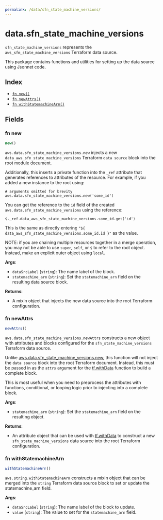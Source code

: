 ```yaml
---
permalink: /data/sfn_state_machine_versions/
---
```


# data.sfn_state_machine_versions

`sfn_state_machine_versions` represents the `aws_sfn_state_machine_versions` Terraform data source.



This package contains functions and utilities for setting up the data source using Jsonnet code.


## Index

* [`fn new()`](#fn-new)
* [`fn newAttrs()`](#fn-newattrs)
* [`fn withStatemachineArn()`](#fn-withstatemachinearn)

## Fields

### fn new

```ts
new()
```


`aws.data.sfn_state_machine_versions.new` injects a new `data_aws_sfn_state_machine_versions` Terraform `data source`
block into the root module document.

Additionally, this inserts a private function into the `_ref` attribute that generates references to attributes of the
resource. For example, if you added a new instance to the root using:

    # arguments omitted for brevity
    aws.data.sfn_state_machine_versions.new('some_id')

You can get the reference to the `id` field of the created `aws.data.sfn_state_machine_versions` using the reference:

    $._ref.data_aws_sfn_state_machine_versions.some_id.get('id')

This is the same as directly entering `"${ data_aws_sfn_state_machine_versions.some_id.id }"` as the value.

NOTE: if you are chaining multiple resources together in a merge operation, you may not be able to use `super`, `self`,
or `$` to refer to the root object. Instead, make an explicit outer object using `local`.

**Args**:
  - `dataSrcLabel` (`string`): The name label of the block.
  - `statemachine_arn` (`string`): Set the `statemachine_arn` field on the resulting data source block.

**Returns**:
- A mixin object that injects the new data source into the root Terraform configuration.


### fn newAttrs

```ts
newAttrs()
```


`aws.data.sfn_state_machine_versions.newAttrs` constructs a new object with attributes and blocks configured for the `sfn_state_machine_versions`
Terraform data source.

Unlike [aws.data.sfn_state_machine_versions.new](#fn-new), this function will not inject the `data source`
block into the root Terraform document. Instead, this must be passed in as the `attrs` argument for the
[tf.withData](https://github.com/tf-libsonnet/core/tree/main/docs#fn-withdata) function to build a complete block.

This is most useful when you need to preprocess the attributes with functions, conditional, or looping logic prior to
injecting into a complete block.

**Args**:
  - `statemachine_arn` (`string`): Set the `statemachine_arn` field on the resulting object.

**Returns**:
  - An attribute object that can be used with [tf.withData](https://github.com/tf-libsonnet/core/tree/main/docs#fn-withdata) to construct a new `sfn_state_machine_versions` data source into the root Terraform configuration.


### fn withStatemachineArn

```ts
withStatemachineArn()
```

`aws.string.withStatemachineArn` constructs a mixin object that can be merged into the `string`
Terraform data source block to set or update the statemachine_arn field.



**Args**:
  - `dataSrcLabel` (`string`): The name label of the block to update.
  - `value` (`string`): The value to set for the `statemachine_arn` field.
